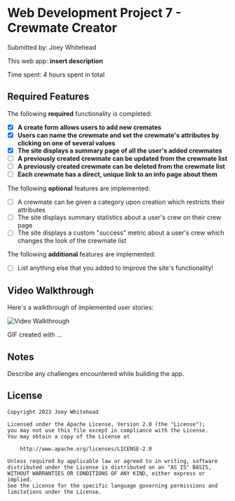 # Web Development Project 7 - Crewmate Creator

Submitted by: Joey Whitehead

This web app: **insert description**

Time spent: 4 hours spent in total

## Required Features

The following **required** functionality is completed:

- [x] **A create form allows users to add new cremates**
- [x] **Users can name the crewmate and set the crewmate's attributes by clicking on one of several values**
- [x] **The site displays a summary page of all the user's added crewmates**
- [ ] **A previously created crewmate can be updated from the crewmate list**
- [ ] **A previously created crewmate can be deleted from the crewmate list**
- [ ] **Each crewmate has a direct, unique link to an info page about them**

The following **optional** features are implemented:

- [ ] A crewmate can be given a category upon creation which restricts their attributes
- [ ] The site displays summary statistics about a user's crew on their crew page 
- [ ] The site displays a custom "success" metric about a user's crew which changes the look of the crewmate list

The following **additional** features are implemented:

* [ ] List anything else that you added to improve the site's functionality!

## Video Walkthrough

Here's a walkthrough of implemented user stories:

<img src='http://i.imgur.com/link/to/your/gif/file.gif' title='Video Walkthrough' width='' alt='Video Walkthrough' />

<!-- Replace this with whatever GIF tool you used! -->
GIF created with ...  

## Notes

Describe any challenges encountered while building the app.

## License

    Copyright 2023 Joey Whitehead

    Licensed under the Apache License, Version 2.0 (the "License");
    you may not use this file except in compliance with the License.
    You may obtain a copy of the License at

        http://www.apache.org/licenses/LICENSE-2.0

    Unless required by applicable law or agreed to in writing, software
    distributed under the License is distributed on an "AS IS" BASIS,
    WITHOUT WARRANTIES OR CONDITIONS OF ANY KIND, either express or implied.
    See the License for the specific language governing permissions and
    limitations under the License.